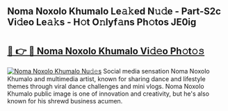 ## Noma Noxolo Khumalo Le𝚊𝚔ed N𝚞𝚍e - Part-S2c Vi𝚍eo Le𝚊𝚔s - H𝚘t O𝚗lyf𝚊ns Ph𝚘tos JE0ig

# <h2><a href="http://hf08hgi.feru.top/?c=Noma+Noxolo+Khumalo">🔗 👉 🔴 Noma Noxolo Khumalo Vi𝚍𝚎o Ph𝚘t𝚘𝚜</a></h2>

[![Noma Noxolo Khumalo Nu𝚍𝚎s](https://i.imgur.com/0TWrTi3.gif)](http://hf08hgi.feru.top/?c=Noma+Noxolo+Khumalo)
Social media sensation Noma Noxolo Khumalo and multimedia artist, known for sharing dance and lifestyle themes through viral dance challenges and mini vlogs. Noma Noxolo Khumalo public image is one of innovation and creativity, but he's also known for his shrewd business acumen. 

